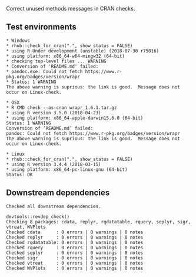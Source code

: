 
Correct unused methods messages in CRAN checks.

## Test environments

    * Windows
    * rhub::check_for_cran(".", show_status = FALSE)
    * using R Under development (unstable) (2018-07-30 r75016)
    * using platform: x86_64-w64-mingw32 (64-bit)
    * checking top-level files ... WARNING
    * Conversion of 'README.md' failed:
    * pandoc.exe: Could not fetch https://www.r-pkg.org/badges/version/wrapr
    * Status: 1 WARNING
    The above warning is suprious: the link is good.  Message does not occur on Linux-check.

    * OSX 
    * R CMD check --as-cran wrapr_1.6.1.tar.gz 
    * using R version 3.5.0 (2018-04-23)
    * using platform: x86_64-apple-darwin15.6.0 (64-bit)
    Status: 1 WARNING
    Conversion of ‘README.md’ failed:
    pandoc: Could not fetch https://www.r-pkg.org/badges/version/wrapr
    The above warning is suprious: the link is good.  Message does not occur on Linux-check.
    
    * Linux
    * rhub::check_for_cran(".", show_status = FALSE)
    * using R version 3.4.4 (2018-03-15)
    * using platform: x86_64-pc-linux-gnu (64-bit)
    Status: OK

## Downstream dependencies

    Checked all downstream dependencies.

    devtools::revdep_check()
    Checking 8 packages: cdata, replyr, rqdatatable, rquery, seplyr, sigr, vtreat, WVPlots
    Checked cdata      : 0 errors | 0 warnings | 0 notes
    Checked replyr     : 0 errors | 0 warnings | 0 notes
    Checked rqdatatable: 0 errors | 0 warnings | 0 notes
    Checked rquery     : 0 errors | 0 warnings | 0 notes
    Checked seplyr     : 0 errors | 0 warnings | 0 notes
    Checked sigr       : 0 errors | 0 warnings | 0 notes
    Checked vtreat     : 0 errors | 0 warnings | 0 notes
    Checked WVPlots    : 0 errors | 0 warnings | 0 notes


 